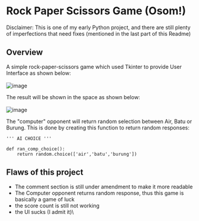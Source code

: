 <h1>Rock Paper Scissors Game (Osom!)</h1>

Disclaimer: This is one of my early Python project, and there are still plenty of imperfections that need fixes (mentioned in the last part of this Readme)

<h2>Overview</h2>

A simple rock-paper-scissors game which used Tkinter to provide User Interface as shown below: <br><br>
![image](https://user-images.githubusercontent.com/88897287/133916795-a6c2c8fa-ba5a-4207-98ff-90271fb9d860.png) <br>

The result will be shown in the space as shown below:<br><br>
![image](https://user-images.githubusercontent.com/88897287/133916820-42046184-bc52-4d1e-9e92-43d8e2540810.png)





The "computer" opponent will return random selection between Air, Batu or Burung. This is done by creating this function to return random responses: <br>

```
''' AI CHOICE '''

def ran_comp_choice():
    return random.choice(['air','batu','burung'])
```


<h2>Flaws of this project</h2>
  

  * The comment section is still under amendment to make it more readable
  * The Computer opponent returns random response, thus this game is basically a game of luck
  * the score count is still not working
  * the UI sucks (I admit it)\
